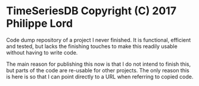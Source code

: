 #     TimeSeriesDB  Copyright (C) 2017  Philippe Lord

Code dump repository of a project I never finished. It is functional, efficient and tested, but lacks the finishing touches to make this readily usable without having to write code.

The main reason for publishing this now is that I do not intend to finish this, but parts of the code are re-usable for other projects. The only reason this is here is so that I can point directly to a URL when referring to copied code.
